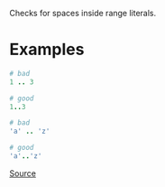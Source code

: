 
Checks for spaces inside range literals.

# Examples

```ruby
# bad
1 .. 3

# good
1..3

# bad
'a' .. 'z'

# good
'a'..'z'
```

[Source](http://www.rubydoc.info/gems/rubocop/RuboCop/Cop/Layout/SpaceInsideRangeLiteral)